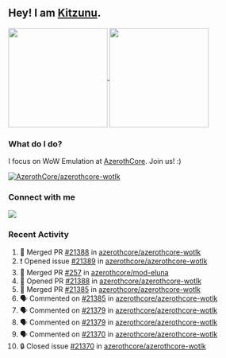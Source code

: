 ## Hey! I am [Kitzunu](https://Github.com/Kitzunu).

<!--
[![Kitzunu's Github stats](https://github-readme-stats.vercel.app/api?username=kitzunu&theme=github_dark&show_icons=true&number_format=long)](https://github.com/Kitzunu)

[![Kitzunu's Language stats](https://github-readme-stats.vercel.app/api/top-langs/?username=Kitzunu&layout=donut&theme=github_dark)](https://github.com/Kitzunu)
-->

<a href="https://github.com/Kitzunu">
  <img height=200 align="center" src="https://github-readme-stats.vercel.app/api?username=kitzunu&theme=github_dark&show_icons=true&number_format=long" />
</a>
<a href="https://github.com/Kitzunu">
  <img height=200 align="center" src="https://github-readme-stats.vercel.app/api/top-langs/?username=Kitzunu&layout=donut&theme=github_dark" />
</a>

### What do I do?

I focus on WoW Emulation at [AzerothCore](https://github.com/AzerothCore). Join us! :)

[![AzerothCore/azerothcore-wotlk](https://github-readme-stats.vercel.app/api/pin/?username=AzerothCore&repo=azerothcore-wotlk&theme=github_dark&show_owner=true)](https://github.com/azerothcore/azerothcore-wotlk)

### Connect with me
[![](https://img.shields.io/badge/AzerothCore%20Discord-Connect%20with%20me!-green)](https://discord.com/invite/gkt4y2x)

### Recent Activity

<!--START_SECTION:activity-->
1. 🎉 Merged PR [#21388](https://github.com/azerothcore/azerothcore-wotlk/pull/21388) in [azerothcore/azerothcore-wotlk](https://github.com/azerothcore/azerothcore-wotlk)
2. ❗ Opened issue [#21389](https://github.com/azerothcore/azerothcore-wotlk/issues/21389) in [azerothcore/azerothcore-wotlk](https://github.com/azerothcore/azerothcore-wotlk)
3. 🎉 Merged PR [#257](https://github.com/azerothcore/mod-eluna/pull/257) in [azerothcore/mod-eluna](https://github.com/azerothcore/mod-eluna)
4. 💪 Opened PR [#21388](https://github.com/azerothcore/azerothcore-wotlk/pull/21388) in [azerothcore/azerothcore-wotlk](https://github.com/azerothcore/azerothcore-wotlk)
5. 🎉 Merged PR [#21385](https://github.com/azerothcore/azerothcore-wotlk/pull/21385) in [azerothcore/azerothcore-wotlk](https://github.com/azerothcore/azerothcore-wotlk)
6. 🗣 Commented on [#21385](https://github.com/azerothcore/azerothcore-wotlk/pull/21385#issuecomment-2648539898) in [azerothcore/azerothcore-wotlk](https://github.com/azerothcore/azerothcore-wotlk)
7. 🗣 Commented on [#21379](https://github.com/azerothcore/azerothcore-wotlk/issues/21379#issuecomment-2647607734) in [azerothcore/azerothcore-wotlk](https://github.com/azerothcore/azerothcore-wotlk)
8. 🗣 Commented on [#21379](https://github.com/azerothcore/azerothcore-wotlk/issues/21379#issuecomment-2647597796) in [azerothcore/azerothcore-wotlk](https://github.com/azerothcore/azerothcore-wotlk)
9. 🗣 Commented on [#21370](https://github.com/azerothcore/azerothcore-wotlk/issues/21370#issuecomment-2646565590) in [azerothcore/azerothcore-wotlk](https://github.com/azerothcore/azerothcore-wotlk)
10. 🔒 Closed issue [#21370](https://github.com/azerothcore/azerothcore-wotlk/issues/21370) in [azerothcore/azerothcore-wotlk](https://github.com/azerothcore/azerothcore-wotlk)
<!--END_SECTION:activity-->
